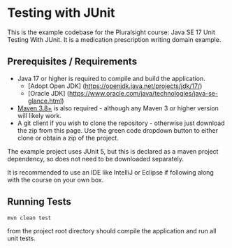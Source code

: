 # Testing with JUnit
This is the example codebase for the Pluralsight course: Java SE 17 Unit Testing With JUnit.  It is a medication prescription writing domain example.

## Prerequisites / Requirements

  * Java 17 or higher is required to compile and build the application.
      *  [Adopt Open JDK] (https://openjdk.java.net/projects/jdk/17/)
      *  [Oracle JDK] (https://www.oracle.com/java/technologies/java-se-glance.html)
  * [Maven 3.8+]( https://maven.apache.org/download.cgi) is also required - although any Maven 3 or higher version will likely work.
  * A git client if you wish to clone the repository - otherwise just download the zip from this page.  Use the green code dropdown button to either clone or obtain a zip of the project.
  
The example project uses JUnit 5, but this is declared as a maven project dependency, so does not need to be downloaded separately.

It is recommended to use an IDE like IntelliJ or Eclipse if following along with the course on your own box.

## Running Tests

`mvn clean test` 

from the project root directory should compile the application and run all unit tests.

